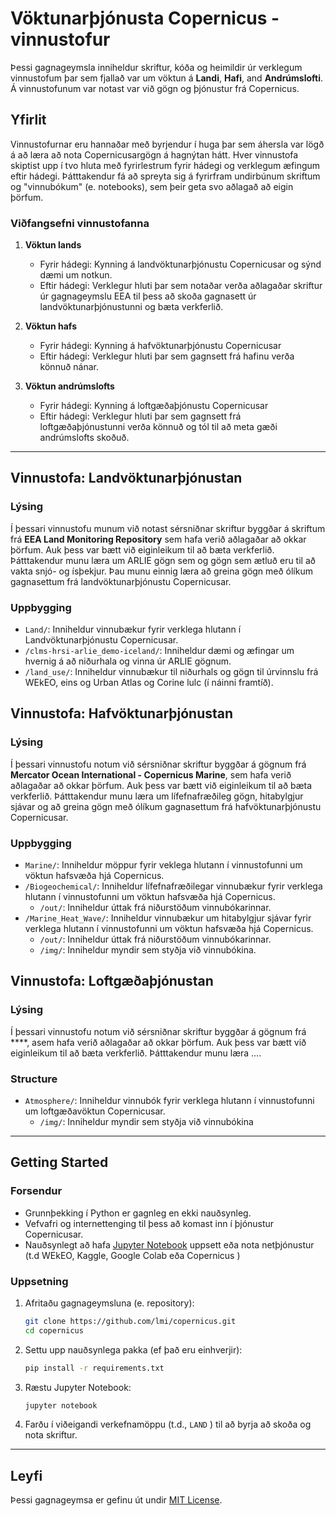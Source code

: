 # Vöktunarþjónusta Copernicus - vinnustofur

Þessi gagnageymsla inniheldur skriftur, kóða og heimildir úr verklegum vinnustofum þar sem fjallað var um vöktun á **Landi**, **Hafi**, and **Andrúmslofti**. Á vinnustofunum var notast var við gögn og þjónustur frá Copernicus.


## Yfirlit

Vinnustofurnar eru hannaðar með byrjendur í huga þar sem áhersla var lögð á að læra að nota Copernicusargögn á hagnýtan hátt. Hver vinnustofa skiptist upp í tvo hluta með fyrirlestrum fyrir hádegi og verklegum æfingum eftir hádegi. Þátttakendur fá að spreyta sig á fyrirfram undirbúnum skriftum og "vinnubókum" (e. notebooks), sem þeir geta svo aðlagað að eigin þörfum.

### Viðfangsefni vinnustofanna

1. **Vöktun lands**
   - Fyrir hádegi: Kynning á landvöktunarþjónustu Copernicusar og sýnd dæmi um notkun. 
   - Eftir hádegi: Verklegur hluti þar sem notaðar verða aðlagaðar skriftur úr gagnageymslu EEA til þess að skoða gagnasett úr landvöktunarþjónustunni og bæta verkferlið.
   
2. **Vöktun hafs** 
   - Fyrir hádegi: Kynning á hafvöktunarþjónustu Copernicusar
   - Eftir hádegi: Verklegur hluti þar sem gagnsett frá hafinu verða könnuð nánar.

3. **Vöktun andrúmslofts** 
   - Fyrir hádegi: Kynning á loftgæðaþjónustu Copernicusar
   - Eftir hádegi: Verklegur hluti þar sem gagnsett frá loftgæðaþjónustunni verða könnuð og tól til að meta gæði andrúmslofts skoðuð.
---

## Vinnustofa: Landvöktunarþjónustan

### Lýsing

Í þessari vinnustofu munum við notast sérsniðnar skriftur byggðar á skriftum frá **EEA Land Monitoring Repository** sem hafa verið aðlagaðar að okkar þörfum. Auk þess var bætt við eiginleikum til að bæta verkferlið. Þátttakendur munu læra um ARLIE gögn sem og gögn sem ætluð eru til að vakta snjó- og ísþekjur. Þau munu einnig læra að greina gögn með ólíkum gagnasettum frá landvöktunarþjónustu Copernicusar.

### Uppbygging

- `Land/`: Inniheldur vinnubækur fyrir verklega hlutann í Landvöktunarþjónustu Copernicusar.
- `/clms-hrsi-arlie_demo-iceland/`: Inniheldur dæmi og æfingar um hvernig á að niðurhala og vinna úr ARLIE gögnum.
- `/land_use/`: Inniheldur vinnubækur til niðurhals og gögn til úrvinnslu frá WEkEO, eins og Urban Atlas og Corine lulc (í náinni framtíð).

## Vinnustofa: Hafvöktunarþjónustan

### Lýsing

Í þessari vinnustofu notum við sérsniðnar skriftur byggðar á gögnum frá **Mercator Ocean International - Copernicus Marine**, sem hafa verið aðlagaðar að okkar þörfum. Auk þess var bætt við eiginleikum til að bæta verkferlið. Þátttakendur munu læra um lífefnafræðileg gögn, hitabylgjur sjávar og að greina gögn með ólíkum gagnasettum frá hafvöktunarþjónustu Copernicusar.

### Uppbygging

- `Marine/`: Inniheldur möppur fyrir veklega hlutann í vinnustofunni um vöktun hafsvæða hjá Copernicus.
- `/Biogeochemical/`: Inniheldur lífefnafræðilegar vinnubækur fyrir verklega hlutann í vinnustofunni um vöktun hafsvæða hjá Copernicus.
   - `/out/`: Inniheldur úttak frá niðurstöðum vinnubókarinnar.
- `/Marine_Heat_Wave/`: Inniheldur vinnubækur um hitabylgjur sjávar fyrir verklega hlutann í vinnustofunni um vöktun hafsvæða hjá Copernicus.
   - `/out/`: Inniheldur úttak frá niðurstöðum vinnubókarinnar.
   - `/img/`: Inniheldur myndir sem styðja við vinnubókina.

## Vinnustofa: Loftgæðaþjónustan

### Lýsing

Í þessari vinnustofu notum við sérsniðnar skriftur byggðar á gögnum frá ****, asem hafa verið aðlagaðar að okkar þörfum. Auk þess var bætt við eiginleikum til að bæta verkferlið. Þátttakendur munu læra ....

### Structure

- `Atmosphere/`: Inniheldur vinnubók fyrir verklega hlutann í vinnustofunni um loftgæðavöktun Copernicusar.
   - `/img/`: Inniheldur myndir sem styðja við vinnubókina



---

## Getting Started

### Forsendur

- Grunnþekking í Python er gagnleg en ekki nauðsynleg.
- Vefvafri og internettenging til þess að komast inn í þjónustur Copernicusar.
- Nauðsynlegt að hafa [Jupyter Notebook](https://jupyter.org/install) uppsett eða nota netþjónustur (t.d WEkEO, Kaggle, Google Colab eða Copernicus )

### Uppsetning

1. Afritaðu gagnageymsluna (e. repository):
    ```bash
    git clone https://github.com/lmi/copernicus.git
    cd copernicus
    ```

2. Settu upp nauðsynlega pakka (ef það eru einhverjir):
    ```bash
    pip install -r requirements.txt
    ```

3. Ræstu Jupyter Notebook:
    ```bash
    jupyter notebook
    ```

4. Farðu í viðeigandi verkefnamöppu (t.d., `LAND` ) til að byrja að skoða og nota skriftur.

---
## Leyfi

Þessi gagnageymsa er gefinu út undir [MIT License](LICENSE).

